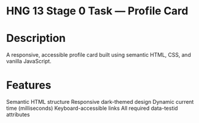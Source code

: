 # HNG 13 Stage 0 Task — Profile Card

# Description

A responsive, accessible profile card built using semantic HTML, CSS, and vanilla JavaScript.

# Features
Semantic HTML structure
Responsive dark-themed design
Dynamic current time (milliseconds)
Keyboard-accessible links
All required data-testid attributes
